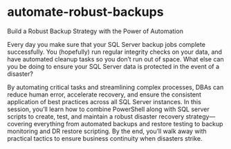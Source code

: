 # automate-robust-backups
Build a Robust Backup Strategy with the Power of Automation

Every day you make sure that your SQL Server backup jobs complete successfully. You (hopefully) run regular integrity checks on your data, and have automated cleanup tasks so you don’t run out of space. What else can you be doing to ensure your SQL Server data is protected in the event of a disaster?

By automating critical tasks and streamlining complex processes, DBAs can reduce human error, accelerate recovery, and ensure the consistent application of best practices across all SQL Server instances. In this session, you’ll learn how to combine PowerShell along with SQL server scripts to create, test, and maintain a robust disaster recovery strategy—covering everything from automated backups and restore testing to backup monitoring and DR restore scripting. By the end, you’ll walk away with practical tactics to ensure business continuity when disasters strike.
